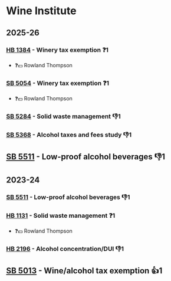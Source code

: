 # Wine Institute
## 2025-26

### [HB 1384](/bill/2025-26/hb/1384/) - Winery tax exemption   ❓1
* ❓💵 Rowland Thompson

### [SB 5054](/bill/2025-26/sb/5054/) - Winery tax exemption   ❓1
* ❓💵 Rowland Thompson

### [SB 5284](/bill/2025-26/sb/5284/) - Solid waste management  👎1 

### [SB 5368](/bill/2025-26/sb/5368/) - Alcohol taxes and fees study  👎1 

## [SB 5511](/bill/2025-26/sb/5511/) - Low-proof alcohol beverages  👎1 

## 2023-24

### [SB 5511](/bill/2023-24/sb/5511/) - Low-proof alcohol beverages  👎1 

### [HB 1131](/bill/2023-24/hb/1131/) - Solid waste management   ❓1
* ❓💵 Rowland Thompson

### [HB 2196](/bill/2023-24/hb/2196/) - Alcohol concentration/DUI  👎1 

## [SB 5013](/bill/2023-24/sb/5013/) - Wine/alcohol tax exemption 👍1  
